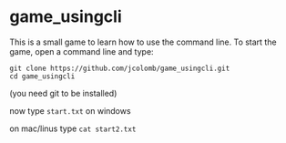 # game_usingcli

This is a small game to learn how to use the command line.
To start the game, open a command line and type:
```
git clone https://github.com/jcolomb/game_usingcli.git
cd game_usingcli
```

(you need git to be installed)

now type `start.txt` on windows

on mac/linus type `cat start2.txt`
